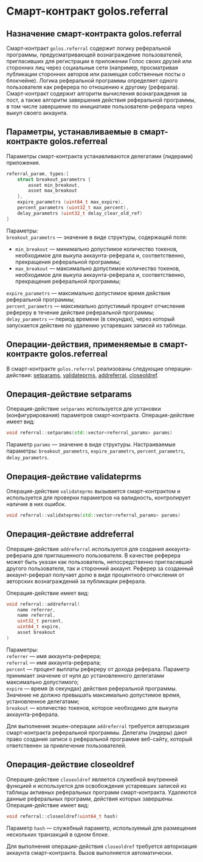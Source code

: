 ﻿# Смарт-контракт golos.referral

## Назначение смарт-контракта golos.referral

Смарт-контракт `golos.referral` содержит логику реферальной программы, предусматривающей вознаграждение пользователей, пригласивших для регистрации в приложении Голос своих друзей или сторонних лиц через социальные сети (например, просматривая публикации сторонних авторов или размещая собственные посты о блокчейне). Логика реферальной программы определяет одного пользователя как реферера по отношению к другому (реферала). Смарт-контракт содержит алгоритм вычисления вознаграждения за пост, а также алгоритм завершения действия реферальной программы, в том числе завершение по инициативе пользователя-реферала через выкуп своего аккаунта.

## Параметры, устанавливаемые в смарт-контракте golos.referreal
Параметры смарт-контракта устанавливаются делегатами (лидерами) приложения.
```cpp
referral_param, types:[
    struct breakout_parametrs {
        asset min_breakout,
        asset max_breakout
    },
    expire_parametrs (uint64_t max_expire),
    percent_parametrs (uint32_t max_percent),
    delay_parametrs (uint32_t delay_clear_old_ref)
]
```
Параметры:  
`breakout_parametrs` — значение в виде структуры, содержащей поля:
  * `min_breakout` — минимально допустимое количество токенов, необходимое для выкупа аккаунта-реферала и, соответственно, прекращения реферальной программы;  
  * `max_breakout` — максимально допустимое количество токенов, необходимое для выкупа аккаунта-реферала и, соответственно, прекращения реферальной программы;  

`expire_parametrs` — максимально допустимое время действия реферальной программы;  
`percent_parametrs` — максимально допустимый процент отчисления рефереру в течение действия реферальной программы;  
`delay_parametrs` — период времени (в секундах), через который запускается действие по удалению устаревших записей из таблицы.  

## Операции-действия, применяемые в смарт-контракте golos.referreal
В смарт-контракте `golos.referral` реализованы следующие операции-действия: [setparams](#operaciya-deistvie-setparams), [validateprms](#operaciya-deistvie-validateprms), [addreferral](#operaciya-deistvie-addreferral), [closeoldref](#operaciya-deistvie-closeoldref).  

## Операция-действие setparams
Операция-действие `setparams` используется для установки (конфигурирования) параметров смарт-контракта. Операция-действие имеет вид:
```cpp
void referral::setparams(std::vector<referral_params> params)
```
Параметр `params` — значение в виде структуры. Настраиваемые параметры: `breakout_parametrs`, `expire_parametrs`, `percent_parametrs`, `delay_parametrs`. 

## Операция-действие validateprms
Операция-действие `validateprms` вызывается смарт-контрактом и используется для проверки параметров на валидность, контролирует наличие в них ошибок. 
```cpp
void referral::validateprms(std::vector<referral_params> params)
```
## Операция-действие addreferral
Операция-действие `addreferral` используется для создания аккаунта-реферала для приглашенного пользователя. В качестве реферера может быть указан как пользователь, непосредственно пригласивший другого пользователя, так и сторонний аккаунт. Реферер за созданный аккаунт-реферал получает долю в виде процентного отчисления от авторских вознаграждений за публикации реферала.  

Операция-действие имеет вид:
```cpp
void referral::addreferral(
    name referrer,
    name referral,
    uint32_t percent,
    uint64_t expire,
    asset breakout
)
```
Параметры:  
`referrer` — имя аккаунта-реферера;  
`referral` — имя аккаунта-реферала;  
`percent` — процент выплаты рефереру от дохода реферала. Параметр принимает значение от нуля до установленного делегатами максимально допустимого;  
`expire` — время (в секундах) действия реферальной программы. Значение не должно превышать максимально допустимое время, установленное делегатами;  
`breakout` — количество токенов, которое необходимо для выкупа аккаунта-реферала.  

Для выполнения экшен-операции `addreferral` требуется авторизация смарт-контракта реферальной программы. Делегаты (лидеры) дают право создания записи о реферальной программе веб-сайту, который ответственен за привлечение пользователей.


## Операция-действие closeoldref
Операция-действие `closeoldref` является служебной внутренней функцией и используется для освобождения устаревших записей из таблицы активных реферальных программ смарт-контракта. Удаляются данные реферальных программ, действия которых завершены. Операция-действие имеет вид:
```cpp
void referral::closeoldref(uint64_t hash)
```
Параметр `hash` — служебный параметр, используемый для размещения нескольких транзакций в одном блоке.  

Для выполнения операции-действия `closeoldref` требуется авторизация аккаунта смарт-контракта. Вызов выполняется автоматически.  

